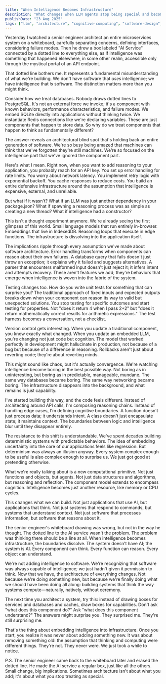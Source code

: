 ```yaml
---
title: "When Intelligence Becomes Infrastructure"
description: "What changes when LLM agents stop being special and become just another software component? Everything, as it turns out."
publishDate: "23 Aug 2025"
tags: ["llm", "architecture", "cognitive-computing", "software-design"]
---
```


Yesterday I watched a senior engineer architect an entire microservices system on a whiteboard, carefully separating concerns, defining interfaces, considering failure modes. Then he drew a box labeled "AI Service" connected by a dotted line to everything else, as if intelligence was something that happened elsewhere, in some other realm, accessible only through the mystical portal of an API endpoint.

That dotted line bothers me. It represents a fundamental misunderstanding of what we're building. We don't have software that *uses* intelligence; we have intelligence that *is* software. The distinction matters more than you might think.

Consider how we treat databases. Nobody draws dotted lines to PostgreSQL. It's not an external force we invoke; it's a component with known behaviors, performance characteristics, and failure modes. We embed SQLite directly into applications without thinking twice. We instantiate Redis connections like we're declaring variables. These are just components that happen to store data. So why do we treat components that happen to think as fundamentally different?

The answer reveals an architectural blind spot that's holding back an entire generation of software. We're so busy being amazed that machines can think that we've forgotten they're still machines. We're so focused on the intelligence part that we've ignored the component part.

Here's what I mean. Right now, when you want to add reasoning to your application, you probably reach for an API key. You set up error handling for rate limits. You worry about network latency. You implement retry logic with exponential backoff. You cache responses to reduce costs. You build an entire defensive infrastructure around the assumption that intelligence is expensive, external, and unreliable.

But what if it wasn't? What if an LLM was just another dependency in your package.json? What if spawning a reasoning process was as simple as creating a new thread? What if intelligence had a constructor?

This isn't a thought experiment anymore. We're already seeing the first glimpses of this world. Small language models that run entirely in-browser. Embeddings that live in IndexedDB. Reasoning loops that execute in edge functions. The infrastructure is dissolving into the application itself.

The implications ripple through every assumption we've made about software architecture. Error handling transforms when components can reason about their own failures. A database query that fails doesn't just throw an exception; it explains why it failed and suggests alternatives. A parser that encounters malformed input doesn't just reject it; it infers intent and attempts recovery. These aren't features we add; they're behaviors that emerge when intelligence is woven into the fabric of the system.

Testing changes too. How do you write unit tests for something that can surprise you? The traditional approach of fixed inputs and expected outputs breaks down when your component can reason its way to valid but unexpected solutions. You stop testing for specific outcomes and start testing for properties. Not "does it return 4 when I pass 2+2" but "does it return mathematically correct results for arithmetic expressions." The test harness becomes a conversation, not a checklist.

Version control gets interesting. When you update a traditional component, you know exactly what changed. When you update an embedded LLM, you're changing not just code but cognition. The model that worked perfectly in development might hallucinate in production, not because of a bug but because of a difference in reasoning. Rollbacks aren't just about reverting code; they're about reverting minds.

This might sound like chaos, but it's actually convergence. We're watching intelligence become boring in the best possible way. Not boring as in uninteresting, but boring as in predictable, manageable, mundane. The same way databases became boring. The same way networking became boring. The infrastructure disappears into the background, and what remains is just capability.

I've started building this way, and the code feels different. Instead of architecting around API calls, I'm composing reasoning chains. Instead of handling edge cases, I'm defining cognitive boundaries. A function doesn't just process data; it understands intent. A class doesn't just encapsulate state; it maintains context. The boundaries between logic and intelligence blur until they disappear entirely.

The resistance to this shift is understandable. We've spent decades building deterministic systems with predictable behaviors. The idea of embedding uncertainty into the core of our applications feels like regression. But determinism was always an illusion anyway. Every system complex enough to be useful is also complex enough to surprise us. We just got good at pretending otherwise.

What we're really talking about is a new computational primitive. Not just functions and objects, but agents. Not just data structures and algorithms, but reasoning and reflection. The component model extends to encompass cognition. Intelligence becomes just another resource, like memory or CPU cycles.

This changes what we can build. Not just applications that use AI, but applications that think. Not just systems that respond to commands, but systems that understand context. Not just software that processes information, but software that reasons about it.

The senior engineer's whiteboard drawing was wrong, but not in the way he thought. The dotted line to the AI service wasn't the problem. The problem was thinking there should be a line at all. When intelligence becomes infrastructure, the boundaries dissolve. The system doesn't have AI; the system is AI. Every component can think. Every function can reason. Every object can understand.

We're not adding intelligence to software. We're recognizing that software was always capable of intelligence; we just hadn't given it permission to think. Now that we have, the architecture of everything changes. Not because we're doing something new, but because we're finally doing what we should have been doing all along: building systems that think the way systems compute—naturally, natively, without ceremony.

The next time you architect a system, try this: instead of drawing boxes for services and databases and caches, draw boxes for capabilities. Don't ask "what does this component do?" Ask "what does this component understand?" The answers might surprise you. They surprised me. They're still surprising me.

That's the thing about embedding intelligence into infrastructure. Once you start, you realize it was never about adding something new. It was about removing something old: the assumption that thinking and computing were different things. They're not. They never were. We just took a while to notice.

P.S. The senior engineer came back to the whiteboard later and erased the dotted line. He made the AI service a regular box, just like all the others. Small change, big implications. Sometimes architecture isn't about what you add; it's about what you stop treating as special.